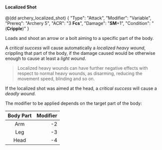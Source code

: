 #### Localized Shot

@(dd archery_localized_shot)
{ 
	"Type": "Attack",
	"Modifier": "Variable",
	"Prereq": "Archery 5",
	"ACR": "3 **Fcs**",
	"Damage": "__SM__+1",
	"Condition": "(__Cripple__)"
}

Loads and shoot an arrow or a bolt aiming to a specific part of the body.

A _critical success_ will cause automatically
a _localized heavy wound_, crippling that part of the body,
if the damage caused would be otherwise enough to cause at least
a _light wound_.

> Localized heavy wounds can have further negative effects with respect to
normal heavy wounds, as disarming, reducing the movement speed, blinding
and so on.

If the localized shot was aimed at the head, a _critical success_ will cause
a _deadly wound_.

The modifier to be applied depends on the target part of the body:

| Body Part | Modifier |
|:---------:|---------:|
| Arm       | -2       |
| Leg       | -3       |
| Head      | -4       |

